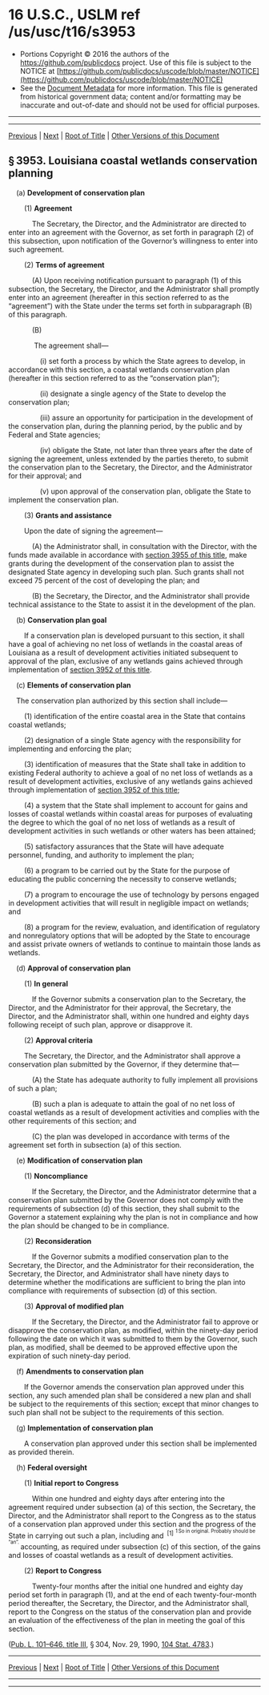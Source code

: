 ---
---

# 16 U.S.C., USLM ref /us/usc/t16/s3953

* Portions Copyright © 2016 the authors of the https://github.com/publicdocs project.
  Use of this file is subject to the NOTICE at [https://github.com/publicdocs/uscode/blob/master/NOTICE](https://github.com/publicdocs/uscode/blob/master/NOTICE)
* See the [Document Metadata](././../../../..//README.md) for more information.
  This file is generated from historical government data; content and/or formatting may be inaccurate and out-of-date and should not be used for official purposes.

----------
----------

[Previous](./../../../..//us/usc/t16/ch59A/m__us_usc_t16_s3952.md) | [Next](./../../../..//us/usc/t16/ch59A/m__us_usc_t16_s3954.md) | [Root of Title](./../../../../) | [Other Versions of this Document](https://publicdocs.github.io/go/links?ns=uslm&ref=%2Fus%2Fusc%2Ft16%2Fs3953)

## § 3953. Louisiana coastal wetlands conservation planning

    (a) __Development of conservation plan__ 

        (1) __Agreement__ 

            The Secretary, the Director, and the Administrator are directed to enter into an agreement with the Governor, as set forth in paragraph (2) of this subsection, upon notification of the Governor’s willingness to enter into such agreement.

        (2) __Terms of agreement__ 

            (A) Upon receiving notification pursuant to paragraph (1) of this subsection, the Secretary, the Director, and the Administrator shall promptly enter into an agreement (hereafter in this section referred to as the “agreement”) with the State under the terms set forth in subparagraph (B) of this paragraph.

            (B)

             The agreement shall—

                (i) set forth a process by which the State agrees to develop, in accordance with this section, a coastal wetlands conservation plan (hereafter in this section referred to as the “conservation plan”);

                (ii) designate a single agency of the State to develop the conservation plan;

                (iii) assure an opportunity for participation in the development of the conservation plan, during the planning period, by the public and by Federal and State agencies;

                (iv) obligate the State, not later than three years after the date of signing the agreement, unless extended by the parties thereto, to submit the conservation plan to the Secretary, the Director, and the Administrator for their approval; and

                (v) upon approval of the conservation plan, obligate the State to implement the conservation plan.

        (3) __Grants and assistance__ 

        Upon the date of signing the agreement—

            (A) the Administrator shall, in consultation with the Director, with the funds made available in accordance with [section 3955 of this title][/us/usc/t16/s3955], make grants during the development of the conservation plan to assist the designated State agency in developing such plan. Such grants shall not exceed 75 percent of the cost of developing the plan; and

            (B) the Secretary, the Director, and the Administrator shall provide technical assistance to the State to assist it in the development of the plan.

    (b) __Conservation plan goal__ 

        If a conservation plan is developed pursuant to this section, it shall have a goal of achieving no net loss of wetlands in the coastal areas of Louisiana as a result of development activities initiated subsequent to approval of the plan, exclusive of any wetlands gains achieved through implementation of [section 3952 of this title][/us/usc/t16/s3952].

    (c) __Elements of conservation plan__ 

    The conservation plan authorized by this section shall include—

        (1) identification of the entire coastal area in the State that contains coastal wetlands;

        (2) designation of a single State agency with the responsibility for implementing and enforcing the plan;

        (3) identification of measures that the State shall take in addition to existing Federal authority to achieve a goal of no net loss of wetlands as a result of development activities, exclusive of any wetlands gains achieved through implementation of [section 3952 of this title][/us/usc/t16/s3952];

        (4) a system that the State shall implement to account for gains and losses of coastal wetlands within coastal areas for purposes of evaluating the degree to which the goal of no net loss of wetlands as a result of development activities in such wetlands or other waters has been attained;

        (5) satisfactory assurances that the State will have adequate personnel, funding, and authority to implement the plan;

        (6) a program to be carried out by the State for the purpose of educating the public concerning the necessity to conserve wetlands;

        (7) a program to encourage the use of technology by persons engaged in development activities that will result in negligible impact on wetlands; and

        (8) a program for the review, evaluation, and identification of regulatory and nonregulatory options that will be adopted by the State to encourage and assist private owners of wetlands to continue to maintain those lands as wetlands.

    (d) __Approval of conservation plan__ 

        (1) __In general__ 

            If the Governor submits a conservation plan to the Secretary, the Director, and the Administrator for their approval, the Secretary, the Director, and the Administrator shall, within one hundred and eighty days following receipt of such plan, approve or disapprove it.

        (2) __Approval criteria__ 

        The Secretary, the Director, and the Administrator shall approve a conservation plan submitted by the Governor, if they determine that—

            (A) the State has adequate authority to fully implement all provisions of such a plan;

            (B) such a plan is adequate to attain the goal of no net loss of coastal wetlands as a result of development activities and complies with the other requirements of this section; and

            (C) the plan was developed in accordance with terms of the agreement set forth in subsection (a) of this section.

    (e) __Modification of conservation plan__ 

        (1) __Noncompliance__ 

            If the Secretary, the Director, and the Administrator determine that a conservation plan submitted by the Governor does not comply with the requirements of subsection (d) of this section, they shall submit to the Governor a statement explaining why the plan is not in compliance and how the plan should be changed to be in compliance.

        (2) __Reconsideration__ 

            If the Governor submits a modified conservation plan to the Secretary, the Director, and the Administrator for their reconsideration, the Secretary, the Director, and Administrator shall have ninety days to determine whether the modifications are sufficient to bring the plan into compliance with requirements of subsection (d) of this section.

        (3) __Approval of modified plan__ 

            If the Secretary, the Director, and the Administrator fail to approve or disapprove the conservation plan, as modified, within the ninety-day period following the date on which it was submitted to them by the Governor, such plan, as modified, shall be deemed to be approved effective upon the expiration of such ninety-day period.

    (f) __Amendments to conservation plan__ 

        If the Governor amends the conservation plan approved under this section, any such amended plan shall be considered a new plan and shall be subject to the requirements of this section; except that minor changes to such plan shall not be subject to the requirements of this section.

    (g) __Implementation of conservation plan__ 

        A conservation plan approved under this section shall be implemented as provided therein.

    (h) __Federal oversight__ 

        (1) __Initial report to Congress__ 

            Within one hundred and eighty days after entering into the agreement required under subsection (a) of this section, the Secretary, the Director, and the Administrator shall report to the Congress as to the status of a conservation plan approved under this section and the progress of the State in carrying out such a plan, including and  <sup>\[1\]</sup>  <sup><sup> 1 So in original. Probably should be “an”. </sup></sup>  accounting, as required under subsection (c) of this section, of the gains and losses of coastal wetlands as a result of development activities.

        (2) __Report to Congress__ 

            Twenty-four months after the initial one hundred and eighty day period set forth in paragraph (1), and at the end of each twenty-four-month period thereafter, the Secretary, the Director, and the Administrator shall, report to the Congress on the status of the conservation plan and provide an evaluation of the effectiveness of the plan in meeting the goal of this section.

([Pub. L. 101–646, title III][/us/pl/101/646/tIII], § 304, Nov. 29, 1990, [104 Stat. 4783][/us/stat/104/4783].)

----------

[Previous](./../../../..//us/usc/t16/ch59A/m__us_usc_t16_s3952.md) | [Next](./../../../..//us/usc/t16/ch59A/m__us_usc_t16_s3954.md) | [Root of Title](./../../../../) | [Other Versions of this Document](https://publicdocs.github.io/go/links?ns=uslm&ref=%2Fus%2Fusc%2Ft16%2Fs3953)

----------
----------

[/us/usc/t16/s3955]: https://publicdocs.github.io/go/links?ns=uslm&ref=%2Fus%2Fusc%2Ft16%2Fs3955
[/us/usc/t16/s3952]: https://publicdocs.github.io/go/links?ns=uslm&ref=%2Fus%2Fusc%2Ft16%2Fs3952
[/us/usc/t16/s3952]: https://publicdocs.github.io/go/links?ns=uslm&ref=%2Fus%2Fusc%2Ft16%2Fs3952
[/us/pl/101/646/tIII]: https://publicdocs.github.io/go/links?ns=uslm&ref=%2Fus%2Fpl%2F101%2F646%2FtIII
[/us/stat/104/4783]: https://publicdocs.github.io/go/links?ns=uslm&ref=%2Fus%2Fstat%2F104%2F4783


